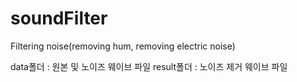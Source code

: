 # soundFilter
Filtering noise(removing hum, removing electric noise)

data폴더 : 원본 및 노이즈 웨이브 파일
result폴더 : 노이즈 제거 웨이브 파일
